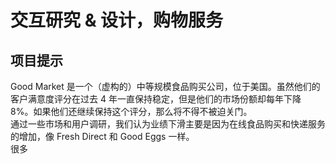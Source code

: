 # 交互研究 & 设计，购物服务

## 项目提示

Good Market 是一个（虚构的）中等规模食品购买公司，位于美国。虽然他们的客户满意度评分在过去 4 年一直保持稳定，但是他们的市场份额却每年下降 8%。如果他们还继续保持这个评分，那么将不得不被迫关门。<br />
通过一些市场和用户调研，我们认为业绩下滑主要是因为在线食品购买和快递服务的增加，像 Fresh Direct 和 Good Eggs 一样。<br />
很多
